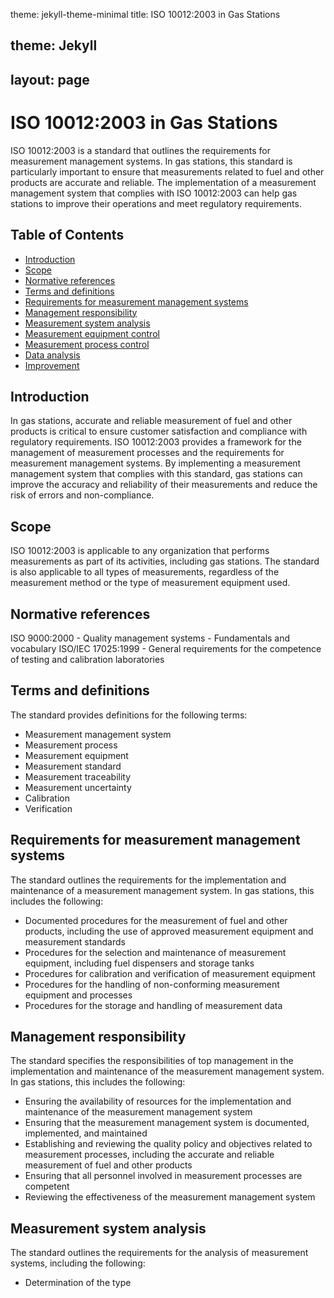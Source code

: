theme: jekyll-theme-minimal
title: ISO 10012:2003 in Gas Stations

theme: Jekyll
---
layout: page
---

# ISO 10012:2003 in Gas Stations

ISO 10012:2003 is a standard that outlines the requirements for measurement management systems. In gas stations, this standard is particularly important to ensure that measurements related to fuel and other products are accurate and reliable. The implementation of a measurement management system that complies with ISO 10012:2003 can help gas stations to improve their operations and meet regulatory requirements.

## Table of Contents

- [Introduction](#introduction)
- [Scope](#scope)
- [Normative references](#normative-references)
- [Terms and definitions](#terms-and-definitions)
- [Requirements for measurement management systems](#requirements-for-measurement-management-systems)
- [Management responsibility](#management-responsibility)
- [Measurement system analysis](#measurement-system-analysis)
- [Measurement equipment control](#measurement-equipment-control)
- [Measurement process control](#measurement-process-control)
- [Data analysis](#data-analysis)
- [Improvement](#improvement)

## Introduction

In gas stations, accurate and reliable measurement of fuel and other products is critical to ensure customer satisfaction and compliance with regulatory requirements. ISO 10012:2003 provides a framework for the management of measurement processes and the requirements for measurement management systems. By implementing a measurement management system that complies with this standard, gas stations can improve the accuracy and reliability of their measurements and reduce the risk of errors and non-compliance.

## Scope

ISO 10012:2003 is applicable to any organization that performs measurements as part of its activities, including gas stations. The standard is also applicable to all types of measurements, regardless of the measurement method or the type of measurement equipment used.

## Normative references

ISO 9000:2000 - Quality management systems - Fundamentals and vocabulary
ISO/IEC 17025:1999 - General requirements for the competence of testing and calibration laboratories

## Terms and definitions

The standard provides definitions for the following terms:

- Measurement management system
- Measurement process
- Measurement equipment
- Measurement standard
- Measurement traceability
- Measurement uncertainty
- Calibration
- Verification

## Requirements for measurement management systems

The standard outlines the requirements for the implementation and maintenance of a measurement management system. In gas stations, this includes the following:

- Documented procedures for the measurement of fuel and other products, including the use of approved measurement equipment and measurement standards
- Procedures for the selection and maintenance of measurement equipment, including fuel dispensers and storage tanks
- Procedures for calibration and verification of measurement equipment
- Procedures for the handling of non-conforming measurement equipment and processes
- Procedures for the storage and handling of measurement data

## Management responsibility

The standard specifies the responsibilities of top management in the implementation and maintenance of the measurement management system. In gas stations, this includes the following:

- Ensuring the availability of resources for the implementation and maintenance of the measurement management system
- Ensuring that the measurement management system is documented, implemented, and maintained
- Establishing and reviewing the quality policy and objectives related to measurement processes, including the accurate and reliable measurement of fuel and other products
- Ensuring that all personnel involved in measurement processes are competent
- Reviewing the effectiveness of the measurement management system

## Measurement system analysis

The standard outlines the requirements for the analysis of measurement systems, including the following:

- Determination of the type
